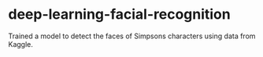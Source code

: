 # deep-learning-facial-recognition
 Trained a model to detect the faces of Simpsons characters using data from Kaggle.
